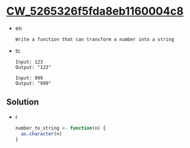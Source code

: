 # [CW_5265326f5fda8eb1160004c8](https://www.codewars.com/kata/5265326f5fda8eb1160004c8)

* en

  ```en
  Write a function that can transform a number into a string
  ```

* tc

  ```tc
  Input: 123
  Output: "123"

  Input: 999
  Output: "999"
  ```

## Solution

* r

  ```r
  number_to_string <- function(n) {
    as.character(n)
  }
  ```
